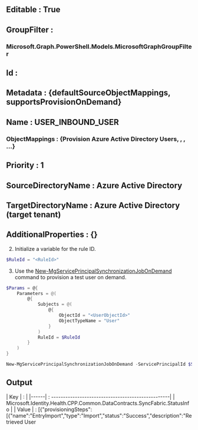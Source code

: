 ## Editable : True
## GroupFilter :
### Microsoft.Graph.PowerShell.Models.MicrosoftGraphGroupFilter
## Id : <RuleId>
## Metadata : {defaultSourceObjectMappings, supportsProvisionOnDemand}
## Name : USER_INBOUND_USER
### ObjectMappings : {Provision Azure Active Directory Users, , , …}
## Priority : 1
## SourceDirectoryName : Azure Active Directory
## TargetDirectoryName : Azure Active Directory (target tenant)
## AdditionalProperties : {}

2. Initialize a variable for the rule ID.

```PowerShell
$RuleId = "<RuleId>"
```

3. Use the [New-MgServicePrincipalSynchronizationJobOnDemand](https://docs.microsoft.com/powershell/module/microsoft.graph.identity.signins/New-MgServicePrincipalSynchronizationJobOnDemand) command to provision a test user on demand.

```PowerShell
$Params = @{
    Parameters = @(
        @{
            Subjects = @(
                @{
                    ObjectId = "<UserObjectId>"
                    ObjectTypeName = "User"
                }
            )
            RuleId = $RuleId
        }
    )
}

New-MgServicePrincipalSynchronizationJobOnDemand -ServicePrincipalId $ServicePrincipalId -SynchronizationJobId $JobId -BodyParameter $Params | Format-List
```

## Output
| Key  | : |
|------| : --------------------------------------------------|
| Microsoft.Identity.Health.CPP.Common.DataContracts.SyncFabric.StatusInfo |
| Value  | : [{"provisioningSteps":[{"name":"EntryImport","type":"Import","status":"Success","description":"Retrieved User